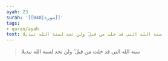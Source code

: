 ```yaml
---
ayah: 23
surah: '[[048|سورة]]'
tags:
- quran/ayah
text: سنة الله التي قد خلت من قبل ۖ ولن تجد لسنة الله تبديلا
---
```

> سنة الله التي قد خلت من قبل ۖ ولن تجد لسنة الله تبديلا
